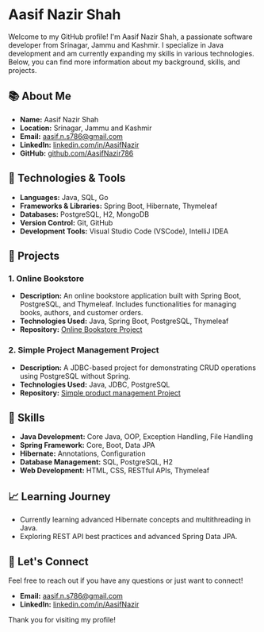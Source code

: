 # Aasif Nazir Shah

Welcome to my GitHub profile! I'm Aasif Nazir Shah, a passionate software developer from Srinagar, Jammu and Kashmir. I specialize in Java development and am currently expanding my skills in various technologies. Below, you can find more information about my background, skills, and projects.

## 📚 About Me

- **Name:** Aasif Nazir Shah
- **Location:** Srinagar, Jammu and Kashmir
- **Email:** [aasif.n.s786@gmail.com](mailto:aasif.n.s786@gmail.com)
- **LinkedIn:** [linkedin.com/in/AasifNazir](https://www.linkedin.com/in/AasifNazir) 
- **GitHub:** [github.com/AasifNazir786](https://github.com/AasifNazir786)

## 🔧 Technologies & Tools

- **Languages:** Java, SQL, Go
- **Frameworks & Libraries:** Spring Boot, Hibernate, Thymeleaf
- **Databases:** PostgreSQL, H2, MongoDB
- **Version Control:** Git, GitHub
- **Development Tools:** Visual Studio Code (VSCode), IntelliJ IDEA

## 🚀 Projects

### 1. **Online Bookstore**
   - **Description:** An online bookstore application built with Spring Boot, PostgreSQL, and Thymeleaf. Includes functionalities for managing books, authors, and customer orders.
   - **Technologies Used:** Java, Spring Boot, PostgreSQL, Thymeleaf
   - **Repository:** [Online Bookstore Project](https://github.com/aasifnazir/Online-Book-Store.git)

### 2. **Simple Project Management Project**
   - **Description:** A JDBC-based project for demonstrating CRUD operations using PostgreSQL without Spring.
   - **Technologies Used:** Java, JDBC, PostgreSQL
   - **Repository:** [Simple product management Project](https://github.com/aasifnazir/productmanagement.git)

## 🌟 Skills

- **Java Development:** Core Java, OOP, Exception Handling, File Handling
- **Spring Framework:** Core, Boot, Data JPA
- **Hibernate:** Annotations, Configuration
- **Database Management:** SQL, PostgreSQL, H2
- **Web Development:** HTML, CSS, RESTful APIs, Thymeleaf

## 📈 Learning Journey

- Currently learning advanced Hibernate concepts and multithreading in Java.
- Exploring REST API best practices and advanced Spring Data JPA.

## 💬 Let's Connect

Feel free to reach out if you have any questions or just want to connect!

- **Email:** [aasif.n.s786@gmail.com](mailto:aasif.n.s786@gmail.com)
- **LinkedIn:** [linkedin.com/in/AasifNazir](https://www.linkedin.com/in/AasifNazir) 

Thank you for visiting my profile!
